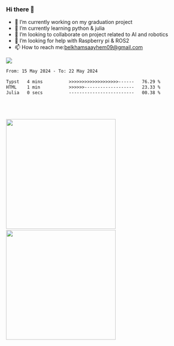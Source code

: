 ### Hi there 👋


- 🔭 I’m currently working on my graduation project 
- 🌱 I’m currently learning python & julia
- 👯 I’m looking to collaborate on project related to AI and robotics
- 🤔 I’m looking for help with Raspberry pi & ROS2
- 📫 How to reach me:belkhamsaayhem09@gmail.com
<img src="https://wakatime.com/badge/user/cf8da79b-a470-449f-8b0c-f235c18b2fd3.svg" >
<!--START_SECTION:waka-->

```txt
From: 15 May 2024 - To: 22 May 2024

Typst   4 mins          >>>>>>>>>>>>>>>>>>>------   76.29 %
HTML    1 min           >>>>>>-------------------   23.33 %
Julia   0 secs          -------------------------   00.38 %
```

<!--END_SECTION:waka-->


<p float="center">
<img src="https://wakatime.com/share/@cf8da79b-a470-449f-8b0c-f235c18b2fd3/a8f6d8f6-7585-46f8-abdf-ef882af10143.svg" witdh="250" height="300" />
<img height="350" hspace="10"/>
<img src="https://wakatime.com/share/@cf8da79b-a470-449f-8b0c-f235c18b2fd3/e5d007f8-acb4-4d59-a4f2-da56b2a5c4d7.svg"  witdh="250" height="300" />
</p>

